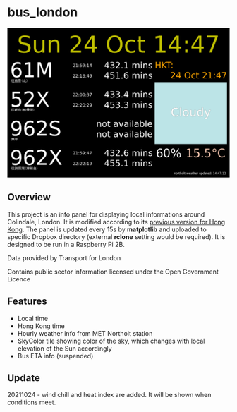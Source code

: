 # bus_london
![Screenshot](bus_london.png?raw=true "Screenshot")

## **Overview**
This project is an info panel for displaying local informations around Colindale, London. It is modified according to its [previous version for Hong Kong](https://github.com/aji-tama/bus). The panel is updated every 15s by **matplotlib** and uploaded to specific Dropbox directory (external **rclone** setting would be required).  It is designed to be run in a Raspberry Pi 2B.

Data provided by Transport for London

Contains public sector information licensed under the Open Government Licence

## **Features**
- Local time
- Hong Kong time
- Hourly weather info from MET Northolt station
- SkyColor tile showing color of the sky, which changes with local elevation of the Sun accordingly
- Bus ETA info (suspended) 

## **Update**
20211024 - wind chill and heat index are added. It will be shown when conditions meet.


